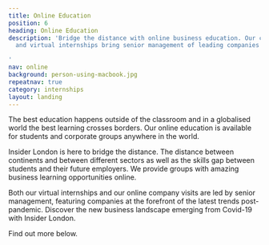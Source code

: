 ```yaml
---
title: Online Education
position: 6
heading: Online Education
description: 'Bridge the distance with online business education. Our company visits
  and virtual internships bring senior management of leading companies direct to you.

'
nav: online
background: person-using-macbook.jpg
repeatnav: true
category: internships
layout: landing
---
```


The best education happens outside of the classroom and in a globalised world the best learning crosses borders. Our online education is available for students and corporate groups anywhere in the world.

Insider London is here to bridge the distance. The distance between continents and between different sectors as well as the skills gap between students and their future employers. We provide groups with amazing business learning opportunities online.

Both our virtual internships and our online company visits are led by senior management, featuring companies at the forefront of the latest trends post-pandemic. Discover the new business landscape emerging from Covid-19 with Insider London.

Find out more below.
